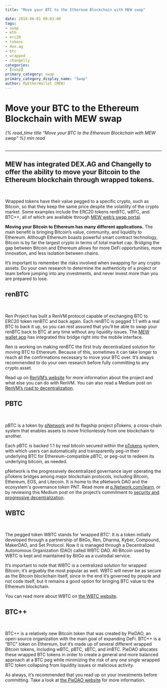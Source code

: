 ```yaml
---
title: "Move your BTC to the Ethereum Blockchain with MEW swap"

date: 2018-06-01 00:03:00
tags:
- swap
- eth
- erc20
- tokens
- dex.ag
- btc
- wrapped
- changelly
categories:
- [swap]
primary_category: swap
primary_category_display_name: "Swap"
author: MyEtherWallet (MEW)
---
```


# **Move your BTC to the Ethereum Blockchain with MEW swap**

###### {% read_time title "Move your BTC to the Ethereum Blockchain with MEW swap" %} min read

* * *

## **MEW has integrated DEX.AG and Changelly to offer the ability to move your Bitcoin to the Ethereum blockchain through wrapped tokens.**

<br>

Wrapped tokens have their value pegged to a specific crypto, such as Bitcoin, so that they keep the same price despite the volatility of the crypto market. Some examples include the ERC20 tokens renBTC, wBTC, and BTC++, all of which are available through [MEW web’s swap portal][swap]. 

**Moving your Bitcoin to Ethereum has many different applications.** The main benefit is bringing Bitcoin’s value, community, and liquidity to Ethereum. Although Ethereum boasts powerful smart contract technology, Bitcoin is by far the largest crypto in terms of total market cap. Bridging the gap between Bitcoin and Ethereum allows for more DeFi opportunities, more innovation, and less isolation between chains.

It’s important to remember the risks involved when swapping for any crypto assets. Do your own research to determine the authenticity of a project or team before jumping into any investments, and never invest more than you are prepared to lose. 

## **renBTC**

<br>

Ren Project has built a RenVM protocol capable of exchanging BTC to ERC20 token renBTC and back again. Each renBTC is pegged 1:1 with a real BTC to back it up, so you can rest assured that you’ll be able to swap your renBTC back to BTC at any time without any liquidity issues. The [MEW wallet app][mw] has integrated this bridge right into the mobile interface.

Ren is working on making renBTC the first truly decentralized solution for moving BTC to Ethereum. Because of this, sometimes it can take longer to reach all the confirmations necessary to move your BTC over. It’s always recommended to do your own research before fully committing to any crypto asset.

Read up on [RenVM’s website][ren] for more information about the project and what else you can do with RenVM. You can also read a Medium post on [RenVM’s road to decentralization][renmap].

## **PBTC**

<br>

pBTC is a token by [pNetwork][pn] and its flagship project pTokens, a cross-chain system that enables assets to move frictionlessly from one blockchain to another. 

Each pBTC is backed 1:1 by real bitcoin secured within the [pTokens][pt] system, with which users can automatically and transparently peg-in their underlying BTC for Ethereum-compatible pBTC, or peg-out to redeem its underlying bitcoin, as needed. 

pNetwork is the progressively decentralized governance layer operating the pTokens bridges among major blockchain protocols, including Bitcoin, Ethereum, EOS, and Litecoin. It is home to the pNetwork DAO and the ecosystem's governance token PNT. Read more at [p.Network.com/learn][pl], or by reviewing this Medium post on the project’s commitment to [security and progressive decentralization][pm].

## **WBTC**

<br>

The pegged token WBTC stands for ‘wrapped BTC’. It is a token initially developed through a partnership of BitGo, Ren, Dharma, Kyber, Compound, MakerDAO, and Set Protocol. Now it is managed through a Decentralized Autonomous Organization (DAO) called WBTC DAO. All Bitcoin used by WBTC is kept and maintained by BitGo as a custodial service.

It’s important to note that WBTC is a centralized solution for wrapped Bitcoin; it’s arguably the most popular as well. WBTC will never be as secure as the Bitcoin blockchain itself, since in the end it’s governed by people and not code itself, but it remains a good option for bringing BTC value to the Ethereum blockchain. 

You can read more about WBTC on [the WBTC website][wbtc].

## **BTC++**

<br>

BTC++ is a relatively new Bitcoin token that was created by PieDAO, an open-source organization with the main goal of expanding DeFi. BTC++ is a “BTC” token on Ethereum, but it’s made up of several different wrapped Bitcoin tokens, including wBTC, pBTC, sBTC, and imBTC. PieDAO allocates these wrapped BTC tokens in order to create a general and more balanced approach at a BTC peg while minimizing the risk of any one single wrapped BTC token collapsing from liquidity issues or malicious activity. 

As always, it’s recommended that you read up on your investments before committing. Take a look at [the PieDAO website][pdao] for more information.

[mw]: /@@@@@@/mewwallet/ren_mw/

[ren]: https://renproject.io/renvm

[renmap]: https://medium.com/renproject/renvm-and-the-road-to-decentralisation-72213c3bee3a

[wbtc]: https://wbtc.network/

[pdao]: https://pools.piedao.org/

[swap]: /@@@@@@/swap/swapping-via-kyber-bity-changelly/

[pn]: https://p.network/

[pt]: https://dapp.ptokens.io/

[pl]: https://p.network/learn

[pm]: https://medium.com/pnetwork/pnetwork-dawn-introducing-pnetwork-nodes-97fd502aceca

